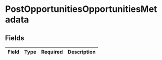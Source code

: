 # PostOpportunitiesOpportunitiesMetadata


## Fields

| Field       | Type        | Required    | Description |
| ----------- | ----------- | ----------- | ----------- |